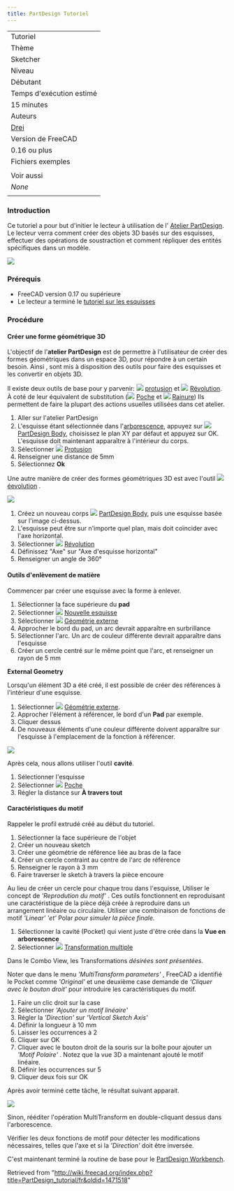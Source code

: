 ```yaml
---
title: PartDesign Tutoriel
---
```

|  |
| --- |
| Tutoriel |
| Thème |
| Sketcher |
| Niveau |
| Débutant |
| Temps d'exécution estimé |
| 15 minutes |
| Auteurs |
| [Drei](http://freecadweb.org/wiki/index.php?title=User:Drei) |
| Version de FreeCAD |
| 0.16 ou plus |
| Fichiers exemples |
|  |
| Voir aussi |
| *None* |
|  |

### Introduction

Ce tutoriel a pour but d'initier le lecteur à utilisation de l' [Atelier PartDesign](/PartDesign_Workbench/fr "PartDesign Workbench/fr").
Le lecteur verra comment créer des objets 3D basés sur des esquisses, effectuer des opérations de soustraction et comment répliquer des entités spécifiques dans un modèle.

![](/images/Sketcher_tutorial_result.png)

### Prérequis

* FreeCAD version 0.17 ou supérieure
* Le lecteur a terminé le [tutoriel sur les esquisses](/Basic_Sketcher_Tutorial/fr "Basic Sketcher Tutorial/fr")

### Procédure

#### Créer une forme géométrique 3D

L'objectif de l'**atelier PartDesign** est de permettre à l'utilisateur de créer des formes géométriques dans un espace 3D, pour répondre à un certain besoin. Ainsi , sont mis à disposition des outils pour faire des esquisses et les convertir en objets 3D.

Il existe deux outils de base pour y parvenir: ![](/images/PartDesign_Pad.svg) [protusion](/PartDesign_Pad/fr "PartDesign Pad/fr") et ![](/images/PartDesign_Revolution.svg) [Révolution](/PartDesign_Revolution/fr "PartDesign Revolution/fr"). À coté de leur équivalent de substitution (![](/images/PartDesign_Pocket.svg) [Poche](/PartDesign_Pocket/fr "PartDesign Pocket/fr") et ![](/images/PartDesign_Groove.svg) [Rainure](/PartDesign_Groove/fr "PartDesign Groove/fr")) Ils permettent de faire la plupart des actions usuelles utilisées dans cet atelier.

1. Aller sur l'atelier PartDesign
2. L'esquisse étant sélectionnée dans l'[arborescence](/Tree_view/fr "Tree view/fr"), appuyez sur ![](/images/PartDesign_Body.svg) [PartDesign Body](/PartDesign_Body/fr "PartDesign Body/fr"), choisissez le plan XY par défaut et appuyez sur OK. L'esquisse doit maintenant apparaître à l'intérieur du corps.
3. Sélectionner ![](/images/PartDesign_Pad.svg) [Protusion](/PartDesign_Pad/fr "PartDesign Pad/fr")
4. Renseigner une distance de 5mm
5. Sélectionnez **Ok**

Une autre manière de créer des formes géométriques 3D est avec l'outil ![](/images/PartDesign_Revolution.svg) [éevolution](/PartDesign_Revolution/fr "PartDesign Revolution/fr") .

![](/images/PartDesign_revolution_exercise.png)

1. Créez un nouveau corps ![](/images/PartDesign_Body.svg) [PartDesign Body](/PartDesign_Body/fr "PartDesign Body/fr"), puis une esquisse basée sur l'image ci-dessus.
2. L'esquisse peut être sur n'importe quel plan, mais doit coïncider avec l'axe horizontal.
3. Sélectionner ![](/images/PartDesign_Revolution.svg) [Révolution](/PartDesign_Revolution/fr "PartDesign Revolution/fr")
4. Définissez "Axe" sur "Axe d'esquisse horizontal"
5. Renseigner un angle de 360°

#### Outils d'enlèvement de matière

Commencer par créer une esquisse avec la forme à enlever.

1. Sélectionner la face supérieure du **pad**
2. Sélectionner ![](/images/Sketcher_NewSketch.svg) [Nouvelle esquisse](/Sketcher_NewSketch/fr "Sketcher NewSketch/fr")
3. Sélectionner ![](/images/Sketcher_External.svg) [Géométrie externe](/Sketcher_External/fr "Sketcher External/fr")
4. Approcher le bord du pad, un arc devrait apparaître en surbrillance
5. Sélectionner l'arc. Un arc de couleur différente devrait apparaître dans l'esquisse
6. Créer un cercle centré sur le même point que l'arc, et renseigner un rayon de 5 mm

**External Geometry**

Lorsqu'un élément 3D a été créé, il est possible de créer des références à l'intérieur d'une esquisse.

1. Sélectionner ![](/images/Sketcher_External.svg) [Géométrie externe](/Sketcher_External/fr "Sketcher External/fr").
2. Approcher l'élément à référencer, le bord d'un **Pad** par exemple.
3. Cliquer dessus
4. De nouveaux éléments d'une couleur différente doivent apparaître sur l'esquisse à l'emplacement de la fonction à référencer.

![](/images/PartDesign_pocket_exercise.png)

Après cela, nous allons utiliser l'outil **cavité**.

1. Sélectionner l'esquisse
2. Sélectionner ![](/images/PartDesign_Pocket.svg) [Poche](/PartDesign_Pocket/fr "PartDesign Pocket/fr")
3. Régler la distance sur **À travers tout**

#### Caractéristiques du motif

Rappeler le profil extrudé créé au début du tutoriel.

1. Sélectionner la face supérieure de l'objet
2. Créer un nouveau sketch
3. Créer une géométrie de référence liée au bras de la face
4. Créer un cercle contraint au centre de l'arc de référence
5. Renseigner le rayon à 3 mm
6. Faire traverser le sketch à travers la pièce encoure

Au lieu de créer un cercle pour chaque trou dans l'esquisse, Utiliser le concept de  *'Reprodution du motif'* . Ces outils fonctionnent en reproduisant une caractéristique de la pièce déjà créée à reproduire dans un arrangement linéaire ou circulaire.
Utiliser une combinaison de fonctions de motif  *'Linear' 'et'*  Polar  *pour simuler la pièce finale.*

1. Sélectionner la cavité (Pocket) qui vient juste d'être crée dans la **Vue en arborescence**
2. Sélectionner ![](/images/PartDesign_MultiTransform.svg) [Transformation multiple](/PartDesign_MultiTransform/fr "PartDesign MultiTransform/fr")

Dans le Combo View, les  Transformations  *désirées sont présentées.*

Noter que dans le menu  *'MultiTransform parameters'* , FreeCAD a identifié le Pocket comme  *'Original'*  et une deuxième case demande de  *'Cliquer avec le bouton droit'*  pour introduire les caractéristiques du motif.

1. Faire un clic droit sur la case
2. Sélectionner  *'Ajouter un motif linéaire'*
3. Régler la  *'Direction'*  sur  *'Vertical Sketch Axis'*
4. Définir la longueur à 10 mm
5. Laisser les occurrences à 2
6. Cliquer sur OK
7. Cliquer avec le bouton droit de la souris sur la boîte pour ajouter un  *'Motif Polaire'* . Notez que la vue 3D a maintenant ajouté le motif linéaire.
8. Définir les occurrences sur 5
9. Cliquer deux fois sur OK

Après avoir terminé cette tâche, le résultat suivant apparait.

![](/images/PartDesign_multitransform_exercise.png)

Sinon, rééditer l'opération MultiTransform en double-cliquant dessus dans l'arborescence.

Vérifier les deux fonctions de motif pour détecter les modifications nécessaires, telles que l'axe  et si la  *'Direction'*  doit être inversée.

C'est maintenant terminé la routine de base pour le [PartDesign Workbench](/PartDesign_Workbench "PartDesign Workbench").

Retrieved from "<http://wiki.freecad.org/index.php?title=PartDesign_tutorial/fr&oldid=1471518>"
